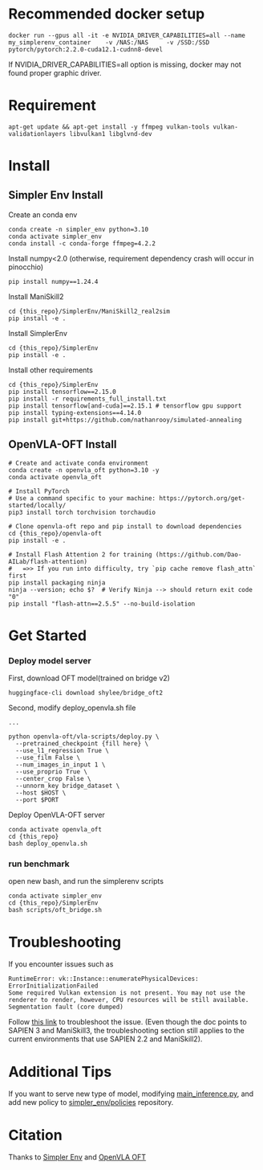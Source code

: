 # Recommended docker setup
```
docker run --gpus all -it -e NVIDIA_DRIVER_CAPABILITIES=all --name my_simplerenv_container    -v /NAS:/NAS     -v /SSD:/SSD     pytorch/pytorch:2.2.0-cuda12.1-cudnn8-devel
```
If NVIDIA_DRIVER_CAPABILITIES=all option is missing, docker may not found proper graphic driver.

# Requirement

```
apt-get update && apt-get install -y ffmpeg vulkan-tools vulkan-validationlayers libvulkan1 libglvnd-dev
```


# Install
## Simpler Env Install

Create an conda env
```
conda create -n simpler_env python=3.10
conda activate simpler_env
conda install -c conda-forge ffmpeg=4.2.2
```

Install numpy<2.0 (otherwise, requirement dependency crash will occur in pinocchio)
```
pip install numpy==1.24.4
```

Install ManiSkill2
```
cd {this_repo}/SimplerEnv/ManiSkill2_real2sim
pip install -e .
```

Install SimplerEnv
```
cd {this_repo}/SimplerEnv
pip install -e .
```

Install other requirements
```
cd {this_repo}/SimplerEnv
pip install tensorflow==2.15.0
pip install -r requirements_full_install.txt
pip install tensorflow[and-cuda]==2.15.1 # tensorflow gpu support
pip install typing-extensions==4.14.0
pip install git+https://github.com/nathanrooy/simulated-annealing
```

## OpenVLA-OFT Install
```
# Create and activate conda environment
conda create -n openvla_oft python=3.10 -y
conda activate openvla_oft

# Install PyTorch
# Use a command specific to your machine: https://pytorch.org/get-started/locally/
pip3 install torch torchvision torchaudio

# Clone openvla-oft repo and pip install to download dependencies
cd {this_repo}/openvla-oft
pip install -e .

# Install Flash Attention 2 for training (https://github.com/Dao-AILab/flash-attention)
#   =>> If you run into difficulty, try `pip cache remove flash_attn` first
pip install packaging ninja
ninja --version; echo $?  # Verify Ninja --> should return exit code "0"
pip install "flash-attn==2.5.5" --no-build-isolation
```

# Get Started

### Deploy model server

First, download OFT model(trained on bridge v2)
```
huggingface-cli download shylee/bridge_oft2
```

Second, modify deploy_openvla.sh file
```
...

python openvla-oft/vla-scripts/deploy.py \
  --pretrained_checkpoint {fill here} \
  --use_l1_regression True \
  --use_film False \
  --num_images_in_input 1 \
  --use_proprio True \
  --center_crop False \
  --unnorm_key bridge_dataset \
  --host $HOST \
  --port $PORT
```

Deploy OpenVLA-OFT server
```
conda activate openvla_oft
cd {this_repo}
bash deploy_openvla.sh
```

### run benchmark

open new bash, and run the simplerenv scripts
```
conda activate simpler_env
cd {this_repo}/SimplerEnv
bash scripts/oft_bridge.sh
```

# Troubleshooting

If you encounter issues such as
```
RuntimeError: vk::Instance::enumeratePhysicalDevices: ErrorInitializationFailed
Some required Vulkan extension is not present. You may not use the renderer to render, however, CPU resources will be still available.
Segmentation fault (core dumped)
```
Follow [this link](https://maniskill.readthedocs.io/en/latest/user_guide/getting_started/installation.html#vulkan) to troubleshoot the issue. (Even though the doc points to SAPIEN 3 and ManiSkill3, the troubleshooting section still applies to the current environments that use SAPIEN 2.2 and ManiSkill2).

# Additional Tips

If you want to serve new type of model,
modifying [main_inference.py](https://github.com/marchmelo0923/SimplerEnv-OpenvlaOFT/blob/main/SimplerEnv/simpler_env/main_inference.py), and add new policy to [simpler_env/policies](https://github.com/marchmelo0923/SimplerEnv-OpenvlaOFT/tree/main/SimplerEnv/simpler_env/policies) repository.

# Citation

Thanks to [Simpler Env](https://github.com/simpler-env/SimplerEnv) and [OpenVLA OFT](https://github.com/moojink/openvla-oft)